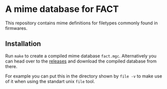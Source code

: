 # A mime database for FACT
This repository contains mime definitions for filetypes commonly found in firmwares.

## Installation
Run `make` to create a compiled mime database `fact.mgc`.
Alternatively you can head over to the
[releases](https://github.com/maringuu/fact-mime-database/releases) and download
the compiled database from there.

For example you can put this in the directory shown by `file -v` to make use of
it when using the standart unix `file` tool.
